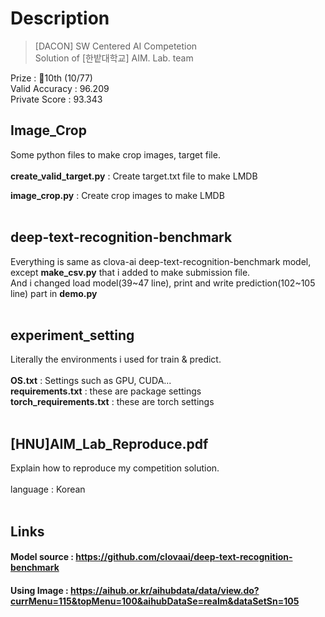 # Description

> [DACON] SW Centered AI Competetion </br>
> Solution of [한밭대학교] AIM. Lab. team </br>

Prize : 🥉10th (10/77) </br>
Valid Accuracy : 96.209 </br>
Private Score : 93.343 </br>


## Image_Crop
Some python files to make crop images, target file. </br>
</br>
**create_valid_target.py** : Create target.txt file to make LMDB</br>

**image_crop.py** : Create crop images to make LMDB</br>
</br>

## deep-text-recognition-benchmark
Everything is same as clova-ai deep-text-recognition-benchmark model, except **make_csv.py** that i added to make submission file. </br>
And i changed load model(39\~47 line), print and write prediction(102\~105 line) part in **demo.py** </br>
</br>

## experiment_setting
Literally the environments i used for train & predict. </br>
</br>
**OS.txt** : Settings such as GPU, CUDA...</br>
**requirements.txt** : these are package settings</br>
**torch_requirements.txt** : these are torch settings</br>
</br>

## [HNU]AIM_Lab_Reproduce.pdf
Explain how to reproduce my competition solution. </br>
</br>
language : Korean</br>
</br>

## Links
#### Model source : https://github.com/clovaai/deep-text-recognition-benchmark
#### Using Image : https://aihub.or.kr/aihubdata/data/view.do?currMenu=115&topMenu=100&aihubDataSe=realm&dataSetSn=105
